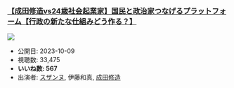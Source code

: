 ### [【成田修造vs24歳社会起業家】国民と政治家つなげるプラットフォーム【行政の新たな仕組みどう作る？】](https://www.youtube.com/watch?v=FDjEZ0hUJaA)
[![](https://img.youtube.com/vi/FDjEZ0hUJaA/sddefault.jpg)](https://www.youtube.com/watch?v=FDjEZ0hUJaA)
-   公開日: 2023-10-09
-   視聴数: 33,475
-   **いいね数: 567**
-   出演者: [スザンヌ](/rehacq_fan/people/スザンヌ "wikilink"), 伊藤和真, [成田修造](/rehacq_fan/people/成田修造 "wikilink")
